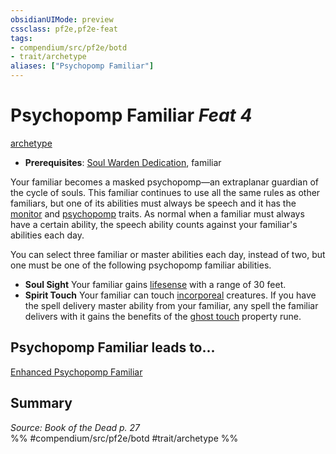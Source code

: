 ```yaml
---
obsidianUIMode: preview
cssclass: pf2e,pf2e-feat
tags:
- compendium/src/pf2e/botd
- trait/archetype
aliases: ["Psychopomp Familiar"]
---
```

# Psychopomp Familiar  *Feat 4*  
[archetype](../../rules/traits/archetype.md)  

- **Prerequisites**: [Soul Warden Dedication](soul-warden-dedication-botd.md), familiar

Your familiar becomes a masked psychopomp—an extraplanar guardian of the cycle of souls. This familiar continues to use all the same rules as other familiars, but one of its abilities must always be speech and it has the [monitor](../../rules/traits/monitor.md) and [psychopomp](../../rules/traits/psychopomp-b1.md) traits. As normal when a familiar must always have a certain ability, the speech ability counts against your familiar's abilities each day.

You can select three familiar or master abilities each day, instead of two, but one must be one of the following psychopomp familiar abilities.

- **Soul Sight** Your familiar gains [lifesense](../../rules/abilities/lifesense.md) with a range of 30 feet.
- **Spirit Touch** Your familiar can touch [incorporeal](../../rules/traits/incorporeal-b1.md) creatures. If you have the spell delivery master ability from your familiar, any spell the familiar delivers with it gains the benefits of the [ghost touch](../equipment/items/ghost-touch.md) property rune.

## Psychopomp Familiar leads to...

[Enhanced Psychopomp Familiar](enhanced-psychopomp-familiar-botd.md)

## Summary

*Source: Book of the Dead p. 27*  
%% #compendium/src/pf2e/botd #trait/archetype %%